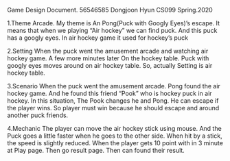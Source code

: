 Game Design Document.
56546585 
Dongjoon Hyun
CS099
Spring.2020

1.Theme
Arcade. My theme is An Pong(Puck with Googly Eyes)’s escape.
It means that when we playing “Air hockey” we can find puck. And this
 puck has a googly eyes. In air hockey game it used for hockey’s puck

2.Setting
When the puck went the amusement arcade and watching air hockey game. A few more minutes later On the hockey table. Puck with googly eyes moves around on air hockey table.
 So, actually Setting is air hockey table.

3.Scenario
When the puck went the amusement arcade.
Pong found the air hockey game. And he found this friend “Pook” who is hockey puck in air hockey. In this situation, The Pook changes he and Pong. He can escape if the player wins. So player must win because he should escape and around another puck friends.

4.Mechanic
The player can move the air hockey stick using mouse. 
And the Puck goes a little faster when he goes to the other side.
When hit by a stick, the speed is slightly reduced.
When the player gets 10 point with in 3 minute at Play page. Then go result page. Then can found their result.
